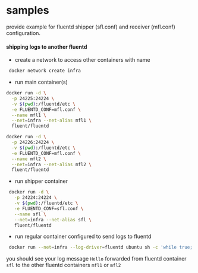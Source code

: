 # samples
provide example for fluentd shipper (sfl.conf) and receiver (mfl.conf) configuration.

#### shipping logs to another fluentd
* create a network to access other containers with name
``` bash
 docker network create infra
```

* run main container(s)
 ```bash
 docker run -d \
   -p 24225:24224 \
   -v $(pwd):/fluentd/etc \
   -e FLUENTD_CONF=mfl.conf \
   --name mfl1 \
   --net=infra --net-alias mfl1 \
   fluent/fluentd

 docker run -d \
   -p 24226:24224 \
   -v $(pwd):/fluentd/etc \
   -e FLUENTD_CONF=mfl.conf \
   --name mfl2 \
   --net=infra --net-alias mfl2 \
   fluent/fluentd
 ```

* run shipper container
 ```bash
  docker run -d \
    -p 24224:24224 \
    -v $(pwd):/fluentd/etc \
    -e FLUENTD_CONF=sfl.conf \
    --name sfl \
    --net=infra --net-alias sfl \
    fluent/fluentd
 ```

* run regular container configured to send logs to fluentd
 ```bash
  docker run --net=infra --log-driver=fluentd ubuntu sh -c 'while true; do echo "Hello"; sleep 1; done'
 ```
you should see your log message `Hello` forwarded from fluentd container `sfl` to the other fluentd containers `mfl1` or `mfl2`
